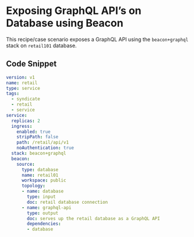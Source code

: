 # Exposing GraphQL API’s on Database using Beacon

This recipe/case scenario exposes a GraphQL API using the `beacon+graphql` stack on `retail101` database.

## Code Snippet

```yaml
version: v1
name: retail
type: service
tags:
  - syndicate
  - retail
  - service
service:
  replicas: 2
  ingress:
    enabled: true
    stripPath: false
    path: /retail/api/v1
    noAuthentication: true
  stack: beacon+graphql
  beacon:
    source:
      type: database
      name: retail01
      workspace: public
	  topology:
	  - name: database
	    type: input
	    doc: retail database connection
	  - name: graphql-api
	    type: output
	    doc: serves up the retail database as a GraphQL API
	    dependencies:
	    - database
```
